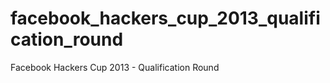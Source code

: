 facebook_hackers_cup_2013_qualification_round
=============================================

Facebook Hackers Cup 2013 - Qualification Round
